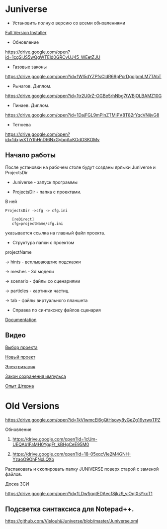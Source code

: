 # Juniverse
 
 * Установить полную версию со всеми обновлениями
 
 [Full Version Installer](https://drive.google.com/open?id=1sJUERjzkwGQ8uSKBTIVhXAnSOlwkTIWs)
 
 * Обновление
 
https://drive.google.com/open?id=1cgSlJS5wQgWTEld0GRCvUJ45_WEetZJU
 
 * Газовые законы
 
 https://drive.google.com/open?id=1WI5dYZPfsCldR69pPcrDgojbmLM7TAbT
 
 * Рычагов. Диплом.
 
 https://drive.google.com/open?id=1tr2U0rZ-OGBe5rhNbg7tWBjOLBAMZ10G
 
 * Пинаев. Диплом.
 
 https://drive.google.com/open?id=1DajFGL9mPlnZTMiPV8T82rYqcVNijvG8
 
 * Тетюева
 
 https://drive.google.com/open?id=1dxjwXTiYthHnDt6NxGybqAoKOdOSKOMv
 
 ## Начало работы
 
 После установки на рабочем столе будут созданы ярлыки Juniverse и ProjectsDir
 
* Juniverse - запуск программы

* ProjectsDir - папка с проектами.

В ней

    ProjectsDir ->cfg -> cfg.ini

       [reDirect]
       cfg=projectName/cfg.ini
       
указывается ссылка на главный файл проекта.

* Структура папки с проектом

projectName

  -> hints - всплывающтие подсказки
  
  -> meshes - 3d модели
  
  -> scenario - файлы со сценариями
  
  -> particles - картинки частиц
  
  -> tab - файлы виртуального планшета

* Справка по синтаксису файлов сценария

 [Documentation](https://github.com/Vislouhi/Juniverse/blob/master/doc.md)
 
## Видео

[Выбор проекта](https://youtu.be/AuRdd7cPayE)

[Новый проект](https://youtu.be/-XHBmJYcZuY)

[Электризация](https://youtu.be/50Pxxct-7A0)

[Закон сохранения импульса](https://youtu.be/rwnFoKDXj_Q)

[Опыт Штерна](https://youtu.be/BRhnmbIeaZY)

# Old Versions 
 
https://drive.google.com/open?id=1kVIwmcEl6gQtHsovy8yGeZg16yrwxTPZ

Обновление

1. https://drive.google.com/open?id=1cUm-UEQAb1FaMH0YgqFt_kBHgCeE95M0

2. https://drive.google.com/open?id=18-05xqcVIe2M4GNH-YzaoO9OhFNxLQXo

Распаковать и скопировать папку JUNIVERSE поверх старой с заменой файлов.

Доска ЗСИ

https://drive.google.com/open?id=1LDw1jqqtEDAecf8jkz9_yiOqlXsYkcT1

## Подсветка синтаксиса для Notepad++.

https://github.com/Vislouhi/Juniverse/blob/master/Juniverse.xml


